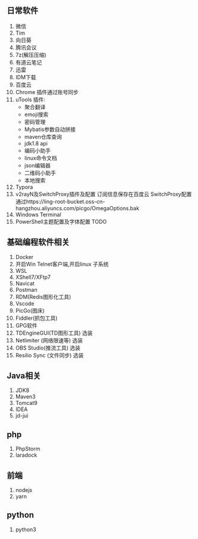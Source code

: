 ## 日常软件
1. 微信
2. Tim
3. 向日葵
4. 腾讯会议
5. 7z(解压压缩)
6. 有道云笔记
7. 迅雷
8. IDM下载
9. 百度云
10. Chrome
   插件通过账号同步
11. uTools
    插件:
    * 聚合翻译
    * emoji搜索
    * 密码管理
    * Mybatis参数自动拼接
    * maven仓库查询
    * jdk1.8 api
    * 编码小助手
    * linux命令文档
    * json编辑器
    * 二维码小助手
    * 本地搜索
12. Typora
13. v2rayN及SwitchProxy插件及配置
   订阅信息保存在百度云
   SwitchProxy配置通过https://ling-root-bucket.oss-cn-hangzhou.aliyuncs.com/picgo/OmegaOptions.bak
14. Windows Terminal
15. PowerShell主题配置及字体配置 TODO
## 基础编程软件相关
1. Docker
2. 开启Win Telnet客户端,开启linux 子系统
3. WSL
4. XShell7/XFtp7
5. Navicat
6. Postman
7.  RDM(Redis图形化工具)
8.  Vscode
9.  PicGo(图床)
10. Fiddler(抓包工具)
11. GPG软件
12. TDEngineGUI(TD图形工具) 选装
13. Netlimiter (网络限速等) 选装 
14. OBS Studio(推流工具) 选装
15. Resilio Sync (文件同步) 选装

## Java相关
1. JDK8
2. Maven3
3. Tomcat9
4. IDEA
5. jd-jui

## php
1. PhpStorm
2. laradock
## 前端
1. nodejs
2. yarn
## python
1. python3